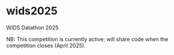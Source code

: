 # wids2025
WIDS Datathon 2025 

NB: This competition is currently active; will share code when the competition closes (April 2025).
